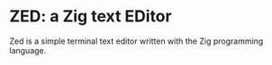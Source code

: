 # ZED: a Zig text EDitor

Zed is a simple terminal text editor written with the Zig programming language.

